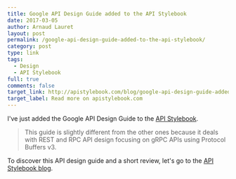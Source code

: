 ```yaml
---
title: Google API Design Guide added to the API Stylebook
date: 2017-03-05
author: Arnaud Lauret
layout: post
permalink: /google-api-design-guide-added-to-the-api-stylebook/
category: post
type: link
tags:
  - Design
  - API Stylebook
full: true
comments: false
target_link: http://apistylebook.com/blog/google-api-design-guide-added-on-the-api-stylebook
target_label: Read more on apistylebook.com
---
```

I've just added the Google API Design Guide to the [API Stylebook](http://apistylebook.com/blog/google-api-design-guide-added-on-the-api-stylebook). 

> This guide is slightly different from the other ones because it deals with REST and RPC API design focusing on gRPC APIs using Protocol Buffers v3.

To discover this API design guide and a short review, let's go to the [API Stylebook blog](http://apistylebook.com/blog/google-api-design-guide-added-on-the-api-stylebook).
